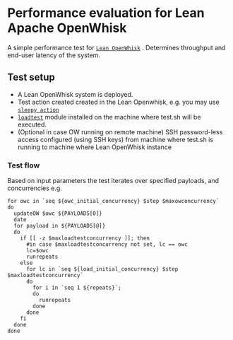# Performance evaluation for Lean Apache OpenWhisk
A simple performance test for [`Lean OpenWhisk`](https://github.com/kpavel/incubator-openwhisk/tree/lean) . Determines throughput and end-user latency of the system.

## Test setup
- A Lean OpenWhisk system is deployed.
- Test action created created in the Lean Openwhisk, e.g. you may use [`sleepy action`](https://github.com/kpavel/lean-openwhisk-performance/blob/master/sleepy.js)
- [`loadtest`](https://www.npmjs.com/package/loadtest) module installed on the machine where test.sh will be executed.
- (Optional in case OW running on remote machine) SSH password-less access configured (using SSH keys) from machine where test.sh is running to machine where Lean OpenWhisk instance

### Test flow
Based on input parameters the test iterates over specified payloads, and concurrencies e.g.

```shell
for owc in `seq ${owc_initial_concurrency} $step $maxowconcurrency`
do
  updateOW $owc ${PAYLOADS[0]}
  date
  for payload in ${PAYLOADS[@]}
  do
    if [[ -z $maxloadtestconcurrency ]]; then
      #in case $maxloadtestconcurrency not set, lc == owc
      lc=$owc
      runrepeats
    else
      for lc in `seq ${load_initial_concurrency} $step $maxloadtestconcurrency`
      do
        for i in `seq 1 ${repeats}`;
        do
          runrepeats
        done
      done
    fi
  done
done
```
